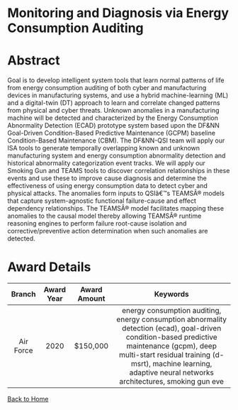 
Monitoring and Diagnosis via Energy Consumption Auditing
========================================================

# Abstract


Goal is to develop intelligent system tools that learn normal patterns of life from energy consumption auditing of both cyber and manufacturing devices in manufacturing systems, and use a hybrid machine-learning (ML) and a digital-twin (DT) approach to learn and correlate changed patterns from physical and cyber threats. Unknown anomalies in a manufacturing machine will be detected and characterized by the Energy Consumption Abnormality Detection (ECAD) prototype system based upon the DF&NN Goal-Driven Condition-Based Predictive Maintenance (GCPM) baseline Condition-Based Maintenance (CBM). The DF&NN-QSI team will apply our ISA tools to generate temporally overlapping known and unknown manufacturing system and energy consumption abnormality detection and historical abnormality categorization event tracks. We will apply our Smoking Gun and TEAMS tools to discover correlation relationships in these events and use these to improve cause diagnosis and determine the effectiveness of using energy consumption data to detect cyber and physical attacks. The anomalies form inputs to QSIâ€™s TEAMSÂ® models that capture system-agnostic functional failure-cause and effect dependency relationships. The TEAMSÂ® model facilitates mapping these anomalies to the causal model thereby allowing TEAMSÂ® runtime reasoning engines to perform failure root-cause isolation and corrective/preventive action determination when such anomalies are detected.  

# Award Details

|Branch|Award Year|Award Amount|Keywords|
| :---: | :---: | :---: | :---: |
|Air Force|2020|$150,000|energy consumption auditing, energy consumption abnormality detection (ecad), goal-driven condition-based predictive maintenance (gcpm), deep multi-start residual training (d-msrt), machine learning, adaptive neural networks architectures, smoking gun eve|
  
  


[Back to Home](https://github.com/chrischow/dod_sbir_awards/Reports/DJ/#1570)